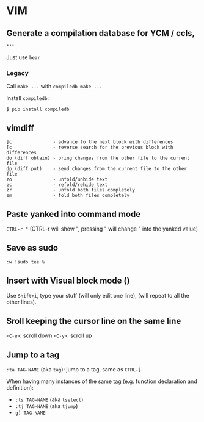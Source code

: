 # VIM

## Generate a compilation database for YCM / ccls, ...

Just use `bear`

### Legacy

Call `make ...` with `compiledb make ...`

Install `compiledb`:
```
$ pip install compiledb
```

## vimdiff

```
]c               - advance to the next block with differences
[c               - reverse search for the previous block with differences
do (diff obtain) - bring changes from the other file to the current file
dp (diff put)    - send changes from the current file to the other file
zo               - unfold/unhide text
zc               - refold/rehide text
zr               - unfold both files completely
zm               - fold both files completely
```

## Paste yanked into command mode

`CTRL-r "`
(CTRL-r will show ", pressing " will change " into the yanked value)

## Save as sudo

```
:w !sudo tee %
```

## Insert with Visual block mode (<C-v>)

Use `Shift+i`, type your stuff (will only edit one line), <Esc> (will repeat to all
the other lines).

## Sroll keeping the cursor line on the same line

`<C-e>`: scroll down
`<C-y>`: scroll up

## Jump to a tag

`:ta TAG-NAME` (aka `tag`): jump to a tag, same as `CTRL-]`.

When having many instances of the same tag (e.g. function declaration and definition):
- `:ts TAG-NAME` (aka `tselect`)
- `:tj TAG-NAME` (aka `tjump`)
- `g] TAG-NAME`
